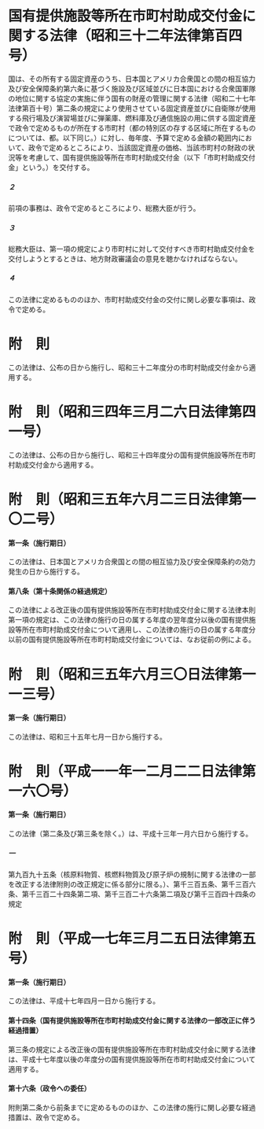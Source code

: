 # 国有提供施設等所在市町村助成交付金に関する法律（昭和三十二年法律第百四号）
国は、その所有する固定資産のうち、日本国とアメリカ合衆国との間の相互協力及び安全保障条約第六条に基づく施設及び区域並びに日本国における合衆国軍隊の地位に関する協定の実施に伴う国有の財産の管理に関する法律（昭和二十七年法律第百十号）第二条の規定により使用させている固定資産並びに自衛隊が使用する飛行場及び演習場並びに弾薬庫、燃料庫及び通信施設の用に供する固定資産で政令で定めるものが所在する市町村（都の特別区の存する区域に所在するものについては、都。以下同じ。）に対し、毎年度、予算で定める金額の範囲内において、政令で定めるところにより、当該固定資産の価格、当該市町村の財政の状況等を考慮して、国有提供施設等所在市町村助成交付金（以下「市町村助成交付金」という。）を交付する。
##### ２
前項の事務は、政令で定めるところにより、総務大臣が行う。
##### ３
総務大臣は、第一項の規定により市町村に対して交付すべき市町村助成交付金を交付しようとするときは、地方財政審議会の意見を聴かなければならない。
##### ４
この法律に定めるもののほか、市町村助成交付金の交付に関し必要な事項は、政令で定める。
# 附　則
この法律は、公布の日から施行し、昭和三十二年度分の市町村助成交付金から適用する。
# 附　則（昭和三四年三月二六日法律第四一号）
この法律は、公布の日から施行し、昭和三十四年度分の国有提供施設等所在市町村助成交付金から適用する。
# 附　則（昭和三五年六月二三日法律第一〇二号）
#### 第一条（施行期日）
この法律は、日本国とアメリカ合衆国との間の相互協力及び安全保障条約の効力発生の日から施行する。
#### 第八条（第十条関係の経過規定）
この法律による改正後の国有提供施設等所在市町村助成交付金に関する法律本則第一項の規定は、この法律の施行の日の属する年度の翌年度分以後の国有提供施設等所在市町村助成交付金について適用し、この法律の施行の日の属する年度分以前の国有提供施設等所在市町村助成交付金については、なお従前の例による。
# 附　則（昭和三五年六月三〇日法律第一一三号）
#### 第一条（施行期日）
この法律は、昭和三十五年七月一日から施行する。
# 附　則（平成一一年一二月二二日法律第一六〇号）
#### 第一条（施行期日）
この法律（第二条及び第三条を除く。）は、平成十三年一月六日から施行する。
##### 一
第九百九十五条（核原料物質、核燃料物質及び原子炉の規制に関する法律の一部を改正する法律附則の改正規定に係る部分に限る。）、第千三百五条、第千三百六条、第千三百二十四条第二項、第千三百二十六条第二項及び第千三百四十四条の規定
# 附　則（平成一七年三月二五日法律第五号）
#### 第一条（施行期日）
この法律は、平成十七年四月一日から施行する。
#### 第十四条（国有提供施設等所在市町村助成交付金に関する法律の一部改正に伴う経過措置）
第三条の規定による改正後の国有提供施設等所在市町村助成交付金に関する法律は、平成十七年度以後の年度分の国有提供施設等所在市町村助成交付金について適用する。
#### 第十六条（政令への委任）
附則第二条から前条までに定めるもののほか、この法律の施行に関し必要な経過措置は、政令で定める。
